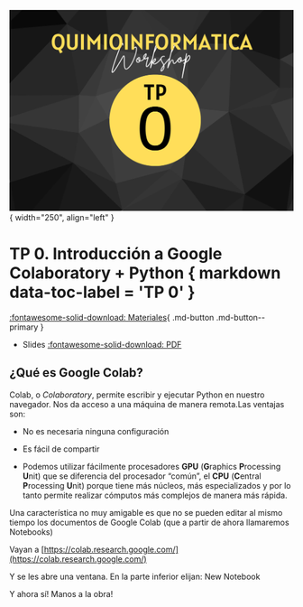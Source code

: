 ![Image](img/TP0.png){ width="250", align="left" }

# **TP 0**. Introducción a Google Colaboratory + Python { markdown data-toc-label = 'TP 0' }

[:fontawesome-solid-download: Materiales](https://colab.research.google.com/drive/1c5ehV4UMV4jtigrPAHn45vCG1LK02r1l?usp=drive_link){ .md-button .md-button--primary }

<!--
Este es el botón para decargar materiales, en (#) hay que agregar el link correspondiente
--->

* Slides [:fontawesome-solid-download: PDF](https://drive.google.com/file/d/1u8GVuKzyIyC2IkH8jQUHrn25V57hOtLN/view?usp=sharing)

## ¿Qué es Google Colab?

Colab, o *Colaboratory*, permite escribir y ejecutar Python en nuestro navegador. Nos da acceso a una máquina de manera remota.Las ventajas son:

* No es necesaria ninguna configuración

* Es fácil de compartir

* Podemos utilizar fácilmente procesadores **GPU** (**G**raphics **P**rocessing **U**nit) que se diferencia del procesador “común”, el **CPU** (**C**entral **P**rocessing **U**nit) porque tiene más núcleos, más especializados y por lo tanto permite realizar cómputos más complejos de manera más rápida.

Una característica no muy amigable es que no se pueden editar al mismo tiempo los documentos de Google Colab (que a partir de ahora llamaremos Notebooks)

Vayan a [https://colab.research.google.com/](https://colab.research.google.com/)

Y se les abre una ventana. En la parte inferior elijan: New Notebook

Y ahora sí! Manos a la obra!


